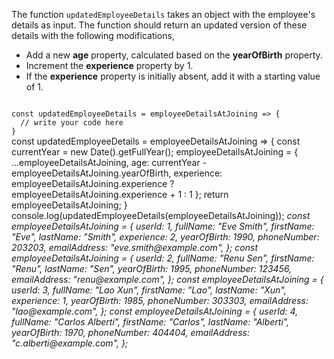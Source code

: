 The function `updatedEmployeeDetails` takes an object with the
employee's details as input. The function should return an
updated version of these details with the following modifications,

  - Add a new **age** property, calculated based on the **yearOfBirth** property.
  - Increment the **experience** property by 1.
  - If the **experience** property is initially absent, add it with a starting value of 1.

<codeblock language="javascript" type="exercise" testMode="multipleInput">
<code>
const updatedEmployeeDetails = employeeDetailsAtJoining => {
  // write your code here
}
</code>

<solution>
const updatedEmployeeDetails = employeeDetailsAtJoining => {
  const currentYear = new Date().getFullYear();
  employeeDetailsAtJoining = {
      ...employeeDetailsAtJoining,
      age: currentYear - employeeDetailsAtJoining.yearOfBirth,
      experience: employeeDetailsAtJoining.experience ? employeeDetailsAtJoining.experience + 1 : 1
  };
  return employeeDetailsAtJoining;
}
</solution>

<testcases>
<caller>
console.log(updatedEmployeeDetails(employeeDetailsAtJoining));
</caller>
<testcase>
<i>
const employeeDetailsAtJoining = {
  userId: 1,
  fullName: "Eve Smith",
  firstName: "Eve",
  lastName: "Smith",
  experience: 2,
  yearOfBirth: 1990,
  phoneNumber: 203203,
  emailAddress: "eve.smith@example.com",
};
</i>
</testcase>
<testcase>
<i>
const employeeDetailsAtJoining = {
  userId: 2,
  fullName: "Renu Sen",
  firstName: "Renu",
  lastName: "Sen",
  yearOfBirth: 1995,
  phoneNumber: 123456,
  emailAddress: "renu@example.com",
};
</i>
</testcase>
<testcase>
<i>
const employeeDetailsAtJoining = {
  userId: 3,
  fullName: "Lao Xun",
  firstName: "Lao",
  lastName: "Xun",
  experience: 1,
  yearOfBirth: 1985,
  phoneNumber: 303303,
  emailAddress: "lao@example.com",
};
</i>
</testcase>
<testcase>
<i>
const employeeDetailsAtJoining = {
  userId: 4,
  fullName: "Carlos Alberti",
  firstName: "Carlos",
  lastName: "Alberti",
  yearOfBirth: 1970,
  phoneNumber: 404404,
  emailAddress: "c.alberti@example.com",
};
</i>
</testcase>
</testcases>
</codeblock>